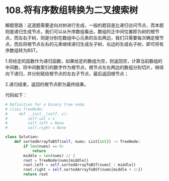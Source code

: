 # 108.将有序数组转换为二叉搜索树

解题思路：这道题需要逆向对树进行生成，一般的题目是比递归访问节点，而本题则是递归生成节点，我们可以从升序数组看出，数组的正中间位置即为树的根节点，而左右子树，则是分别在数组中心元素的左右两边，我们只需要每次确定根节点，而后将根节点左右的元素继续递归生成左子树，右边的生成右子树，即可将有序数组转为BST。

1.将给定的函数作为递归函数，如果给定的数组为空，则返回空，计算当前数组的中间数，将中间数索引的数字作为根节点，根节点左右两边的数组分别切片，继续向下递归，并分别赋给根节点的左右子节点，最后返回根节点；

2.递归结束，返回的根节点即为最终结果。

代码如下：

```python
# Definition for a binary tree node.
# class TreeNode:
#     def __init__(self, x):
#         self.val = x
#         self.left = None
#         self.right = None

class Solution:
    def sortedArrayToBST(self, nums: List[int]) -> TreeNode:
        if len(nums) == 0:
            return
        middle = len(nums) // 2
        root = TreeNode(nums[middle])
        root.left = self.sortedArrayToBST(nums[ : middle])
        root.right = self.sortedArrayToBST(nums[middle + 1:])
        return root
```
